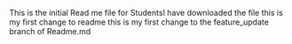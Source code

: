 This is the initial Read me file for StudentsI have downloaded the file 
this
is
my
first
change
to
readme
this is my first change to the feature_update branch of Readme.md
